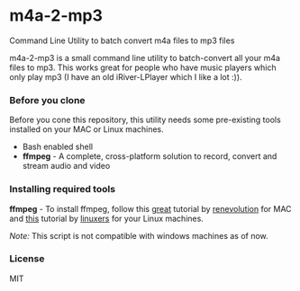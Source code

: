 # m4a-2-mp3
Command Line Utility to batch convert m4a files to mp3 files

m4a-2-mp3 is a small command line utility to batch-convert all your m4a files to mp3. This works great for people who have music players which only play mp3 (I have an old iRiver-LPlayer which I like a lot :)).

### Before you clone
Before you cone this repository, this utility needs some pre-existing tools installed on your MAC or Linux machines.
- Bash enabled shell
- **ffmpeg** - A complete, cross-platform solution to record, convert and stream audio and video

### Installing required tools

**ffmpeg** - To install ffmpeg, follow this [great] tutorial by [renevolution] for MAC and [this] tutorial by [linuxers] for your Linux machines.

*Note:* This script is not compatible with windows machines as of now.

### License

MIT



[great]:http://www.renevolution.com/how-to-install-ffmpeg-on-mac-os-x/
[renevolution]:http://www.renevolution.com/how-to-install-ffmpeg-on-mac-os-x/
[this]:http://linuxers.org/tutorial/how-install-ffmpeg-linux
[linuxers]:http://linuxers.org/tutorial/how-install-ffmpeg-linux
